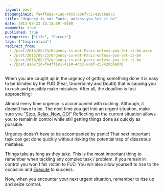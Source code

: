 ```yaml
---
layout: post
blogengineid: fe4ffe81-41a0-4dcc-806f-c57420bbad76
title: "Urgency is not Panic, unless you let it be"
date: 2013-08-23 15:15:00 -0500
comments: true
published: true
categories: ["Life", "Career"]
tags: ["Inspiration"]
redirect_from: 
  - /post/2013/08/23/Urgency-is-not-Panic-unless-you-let-it-be.aspx
  - /post/2013/08/23/Urgency-is-not-Panic-unless-you-let-it-be
  - /post/2013/08/23/urgency-is-not-panic-unless-you-let-it-be
  - /post.aspx?id=fe4ffe81-41a0-4dcc-806f-c57420bbad76
---
```

<!-- more -->

When you are caught up in the urgency of getting something done it is easy to be blinded by the FUD (Fear, Uncertainty and Doubt) that is causing you to rush and possibly make mistakes. After all, the deadline is fast approaching!

Almost every time urgency is accompanied with rushing. Although, it doesn&rsquo;t have to be. The next time you get into an urgent situation, make sure you "<a href="/post/2013/08/02/Stop-Relax-Now-GO">Stop, Relax. Now, GO!</a>" Reflecting on the current situation allows you to remain in control while still getting things done as quickly as possible.

Urgency doesn&rsquo;t have to be accompanied by panic! That next important task can get done quickly without risking the potential trap of disastrous mistakes.

Things take as long as they take. This is the most important thing to remember when tackling any complex task / problem. If you remain in control you won&rsquo;t fall victim to FUD. You will also allow yourself to rise to the occasion and <a href="/post/2013/08/21/Execution-is-Most-Important-to-be-Successful">Execute</a> to success.

Now, when you encounter your next urgent situation, remember to rise up and seize control.
